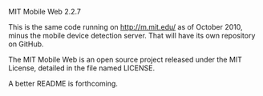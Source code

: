 MIT Mobile Web 2.2.7

This is the same code running on http://m.mit.edu/ as of October 2010, minus the mobile device detection server. That will have its own repository on GitHub.

The MIT Mobile Web is an open source project released under the MIT License, detailed in the file named LICENSE.

A better README is forthcoming.